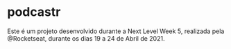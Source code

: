 # podcastr
Este é um projeto desenvolvido durante a Next Level Week 5, realizada pela @Rocketseat, durante os dias 19 a 24 de Abril de 2021.
